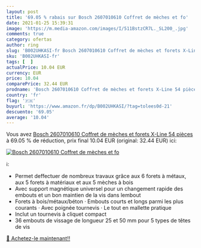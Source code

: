 ```yaml
---
layout: post
title: '69.05 % rabais sur Bosch 2607010610 Coffret de mèches et fo'
date: 2021-01-25 15:39:31
image: 'https://m.media-amazon.com/images/I/511BstzCR7L._SL200_.jpg'
comments: true
category: ofertas
author: ring
slug: 'B002UHKASI-fr Bosch 2607010610 Coffret de mèches et forets X-Line 54 pièces'
sku: 'B002UHKASI-fr'
tags: [  ]
actualPrice: 10.04 EUR
currency: EUR
price: 10.04
comparePrice: 32.44 EUR
prodname: 'Bosch 2607010610 Coffret de mèches et forets X-Line 54 pièces'
country: 'fr'
flag: '🇫🇷'
buyurl: 'https://www.amazon.fr/dp/B002UHKASI/?tag=tolees0d-21'
descuento: '69.05'
average: '10.04'
---
```


Vous avez [Bosch 2607010610 Coffret de mèches et forets X-Line 54 pièces](https://www.amazon.fr/dp/B002UHKASI/?tag=tolees0d-21)  à  69.05 % de réduction, prix final  10.04 EUR (original: 32.44 EUR) ici:

[![Bosch 2607010610 Coffret de mèches et fo](https://m.media-amazon.com/images/I/511BstzCR7L._SL200_.jpg)](https://www.amazon.fr/dp/B002UHKASI/?tag=tolees0d-21)

ℹ️:

- Permet deffectuer de nombreux travaux grâce aux 6 forets à métaux, aux 5 forets à matériaux et aux 5 mèches à bois
- Avec support magnétique universel pour un changement rapide des embouts et un bon maintien de la vis dans lembout
- Forets à bois/métaux/béton · Embouts courts et longs parmi les plus courants · Avec poignée tournevis · Le tout en mallette pratique
- Inclut un tournevis à cliquet compact
- 36 embouts de vissage de longueur 25 et 50 mm pour 5 types de têtes de vis

[🛒 Achetez-le maintenant!!](https://www.amazon.fr/dp/B002UHKASI/?tag=tolees0d-21)
